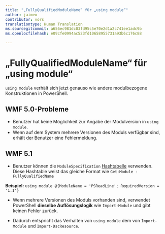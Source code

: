 ```yaml
---
title: "„FullyQualifiedModuleName“ für „using module“"
author: jaimeo
contributor: vors
translationtype: Human Translation
ms.sourcegitcommit: a656ec981dc03fd95c5e70e2d1a2c741ee1adc9b
ms.openlocfilehash: e09cfe0994ac523fd10658955731a93b6c176c88

---
```


„FullyQualifiedModuleName“ für „using module“
=========================

`using module` verhält sich jetzt genauso wie andere modulbezogene Konstruktionen in PowerShell.

WMF 5.0-Probleme
----------

* Benutzer hat keine Möglichkeit zur Angabe der Modulversion in `using module`.
* Wenn auf dem System mehrere Versionen des Moduls verfügbar sind, erhält der Benutzer eine Fehlermeldung.

WMF 5.1
----------

* Benutzer können die `ModuleSpecification` [Hashtabelle](https://msdn.microsoft.com/en-us/library/jj136290(v=vs.85).aspx) verwenden. Diese Hashtable weist das gleiche Format wie `Get-Module -FullyQualifiedName`

**Beispiel:** `using module @{ModuleName = 'PSReadLine'; RequiredVersion = '1.1'}`

* Wenn mehrere Versionen des Moduls vorhanden sind, verwendet PowerShell **dieselbe Auflösungslogik** wie `Import-Module` und gibt keinen Fehler zurück.

* Dadurch entspricht das Verhalten von `using module` dem von `Import-Module` und `Import-DscResource`.



<!--HONumber=Oct16_HO1-->


